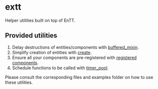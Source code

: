 # extt

Helper utilities built on top of EnTT.

## Provided utilities

1. Delay destructions of entities/components with [buffered_mixin](./include/extt/buffered_mixin.hpp).
2. Simplify creation of entities with [create](./include/extt/create.hpp).
3. Ensure all your components are pre-registered with [registered components](./include/extt/registered_components.hpp).
4. Schedule functions to be called with [timer_pool](./include/extt/timer_pool.hpp).

Please consult the corresponding files and examples folder on how to use these utilities.